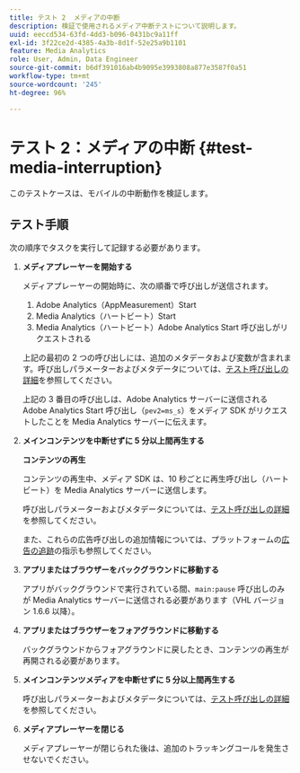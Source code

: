 ```yaml
---
title: テスト 2  メディアの中断
description: 検証で使用されるメディア中断テストについて説明します。
uuid: eeccd534-63fd-4dd3-b096-0431bc9a11ff
exl-id: 3f22ce2d-4385-4a3b-8d1f-52e25a9b1101
feature: Media Analytics
role: User, Admin, Data Engineer
source-git-commit: b6df391016ab4b9095e3993808a877e3587f0a51
workflow-type: tm+mt
source-wordcount: '245'
ht-degree: 96%

---
```


# テスト 2：メディアの中断 {#test-media-interruption}

このテストケースは、モバイルの中断動作を検証します。

## テスト手順

次の順序でタスクを実行して記録する必要があります。

1. **メディアプレーヤーを開始する**

   メディアプレーヤーの開始時に、次の順番で呼び出しが送信されます。

   1. Adobe Analytics（AppMeasurement）Start
   1. Media Analytics（ハートビート）Start
   1. Media Analytics（ハートビート）Adobe Analytics Start 呼び出しがリクエストされる

   上記の最初の 2 つの呼び出しには、追加のメタデータおよび変数が含まれます。呼び出しパラメーターおよびメタデータについては、[テスト呼び出しの詳細](/help/sdk-implement/validation/test-call-details.md#start-the-media-player)を参照してください。

   上記の 3 番目の呼び出しは、Adobe Analytics サーバーに送信される Adobe Analytics Start 呼び出し（`pev2=ms_s`）をメディア SDK がリクエストしたことを Media Analytics サーバーに伝えます。

1. **メインコンテンツを中断せずに 5 分以上間再生する**

   **コンテンツの再生**

   コンテンツの再生中、メディア SDK は、10 秒ごとに再生呼び出し（ハートビート）を Media Analytics サーバーに送信します。

   呼び出しパラメーターおよびメタデータについては、[テスト呼び出しの詳細](/help/sdk-implement/validation/test-call-details.md#play-main-content)を参照してください。

   また、これらの広告呼び出しの追加情報については、プラットフォームの[広告の追跡](/help/sdk-implement/track-ads/track-ads-overview.md)の指示も参照してください。

1. **アプリまたはブラウザーをバックグラウンドに移動する**

   アプリがバックグラウンドで実行されている間、`main:pause` 呼び出しのみが Media Analytics サーバーに送信される必要があります（VHL バージョン 1.6.6 以降）。

1. **アプリまたはブラウザーをフォアグラウンドに移動する**

   バックグラウンドからフォアグラウンドに戻したとき、コンテンツの再生が再開される必要があります。

1. **メインコンテンツメディアを中断せずに 5 分以上間再生する**

   呼び出しパラメーターおよびメタデータについては、[テスト呼び出しの詳細](/help/sdk-implement/validation/test-call-details.md#play-main-content)を参照してください。

1. **メディアプレーヤーを閉じる**

   メディアプレーヤーが閉じられた後は、追加のトラッキングコールを発生させないでください。
